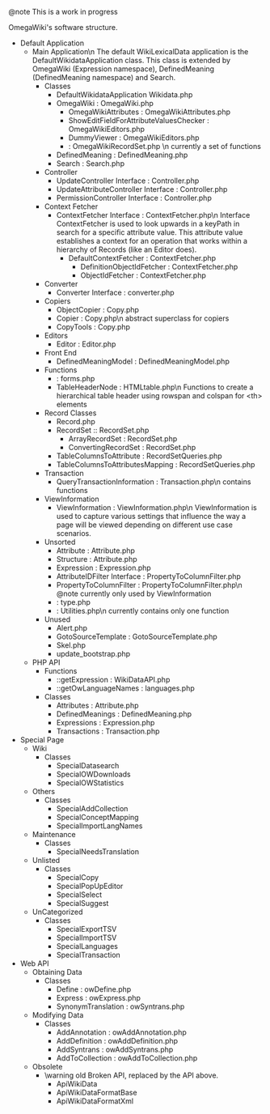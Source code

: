 @note This is a work in progress

OmegaWiki's software structure.

* Default Application
	* Main Application\n
	The default WikiLexicalData application is the DefaultWikidataApplication class.
	This class is extended by OmegaWiki (Expression namespace), DefinedMeaning
	(DefinedMeaning namespace) and Search.
		* Classes
			* DefaultWikidataApplication Wikidata.php
			* OmegaWiki : OmegaWiki.php
				* OmegaWikiAttributes : OmegaWikiAttributes.php
				* ShowEditFieldForAttributeValuesChecker : OmegaWikiEditors.php
				* DummyViewer : OmegaWikiEditors.php
				* : OmegaWikiRecordSet.php \n currently a set of functions
			* DefinedMeaning : DefinedMeaning.php
			* Search : Search.php
		* Controller
			* UpdateController Interface : Controller.php
			* UpdateAttributeController Interface : Controller.php
			* PermissionController Interface : Controller.php
		* Context Fetcher
			* ContextFetcher Interface : ContextFetcher.php\n
			Interface ContextFetcher is used to look upwards in a keyPath in
			search for a specific attribute value. This attribute value
			establishes a context for an operation that works within a
			hierarchy of Records (like an Editor does).
				* DefaultContextFetcher : ContextFetcher.php
					* DefinitionObjectIdFetcher : ContextFetcher.php
					* ObjectIdFetcher : ContextFetcher.php
		* Converter
			* Converter Interface : converter.php
		* Copiers
			* ObjectCopier : Copy.php
			* Copier : Copy.php\n
			abstract superclass for copiers
			* CopyTools : Copy.php
		* Editors
			* Editor : Editor.php
		* Front End
			* DefinedMeaningModel : DefinedMeaningModel.php
		* Functions
			* : forms.php
			* TableHeaderNode : HTMLtable.php\n
			Functions to create a hierarchical table header
			using rowspan and colspan for \<th\> elements
		* Record Classes
			* Record.php
			* RecordSet :: RecordSet.php
				* ArrayRecordSet : RecordSet.php
				* ConvertingRecordSet : RecordSet.php
			* TableColumnsToAttribute : RecordSetQueries.php
			* TableColumnsToAttributesMapping : RecordSetQueries.php
		* Transaction
			* QueryTransactionInformation : Transaction.php\n
			contains functions
		* ViewInformation
			* ViewInformation : ViewInformation.php\n
			ViewInformation is used to capture various settings
			that influence the way a page will be viewed
			depending on different use case scenarios.
		* Unsorted
			* Attribute : Attribute.php
			* Structure : Attribute.php
			* Expression : Expression.php
			* AttributeIDFilter Interface : PropertyToColumnFilter.php
			* PropertyToColumnFilter : PropertyToColumnFilter.php\n
			@note currently only used by ViewInformation
			* : type.php
			* : Utilities.php\n
			currently contains only one function
		* Unused
			* Alert.php
			* GotoSourceTemplate : GotoSourceTemplate.php
			* Skel.php
			* update_bootstrap.php
	* PHP API
		* Functions
			* ::getExpression : WikiDataAPI.php
			* ::getOwLanguageNames : languages.php
		* Classes
			* Attributes : Attribute.php
			* DefinedMeanings : DefinedMeaning.php
			* Expressions : Expression.php
			* Transactions : Transaction.php
* Special Page
	* Wiki
		* Classes
			* SpecialDatasearch
			* SpecialOWDownloads
			* SpecialOWStatistics
	* Others
		* Classes
			* SpecialAddCollection
			* SpecialConceptMapping
			* SpecialImportLangNames
	* Maintenance
		* Classes
			* SpecialNeedsTranslation
	* Unlisted
		* Classes
			* SpecialCopy
			* SpecialPopUpEditor
			* SpecialSelect
			* SpecialSuggest
	* UnCategorized
		* Classes
			* SpecialExportTSV
			* SpecialImportTSV
			* SpecialLanguages
			* SpecialTransaction
* Web API
	* Obtaining Data
		* Classes
			* Define : owDefine.php
			* Express : owExpress.php
			* SynonymTranslation : owSyntrans.php
	* Modifying Data
		* Classes
			* AddAnnotation : owAddAnnotation.php
			* AddDefinition : owAddDefinition.php
			* AddSyntrans : owAddSyntrans.php
			* AddToCollection : owAddToCollection.php
	* Obsolete
		* \warning old Broken API, replaced by the API above.
			* ApiWikiData
			* ApiWikiDataFormatBase
			* ApiWikiDataFormatXml
